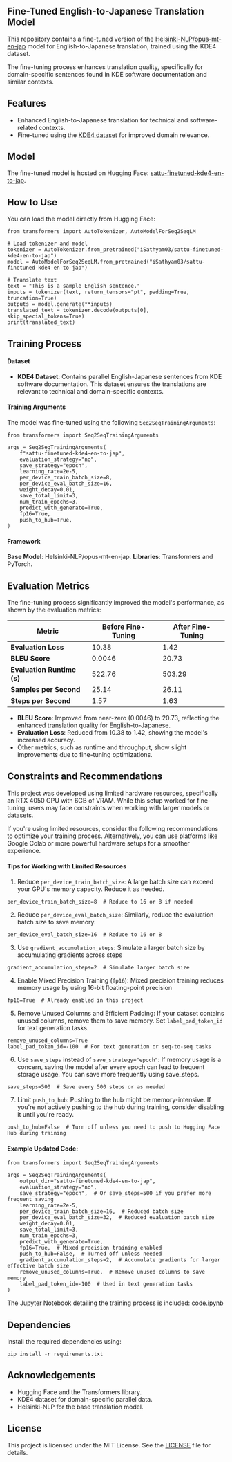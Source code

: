 ## Fine-Tuned English-to-Japanese Translation Model

This repository contains a fine-tuned version of the [Helsinki-NLP/opus-mt-en-jap](https://huggingface.co/Helsinki-NLP/opus-mt-en-jap) model for English-to-Japanese translation, trained using the KDE4 dataset.

The fine-tuning process enhances translation quality, specifically for domain-specific sentences found in KDE software documentation and similar contexts.

## Features
- Enhanced English-to-Japanese translation for technical and software-related contexts.
- Fine-tuned using the [KDE4 dataset](https://huggingface.co/datasets/kde4) for improved domain relevance.

## Model
The fine-tuned model is hosted on Hugging Face: [sattu-finetuned-kde4-en-to-jap](https://huggingface.co/iSathyam03/sattu-finetuned-kde4-en-to-jap).

## How to Use
You can load the model directly from Hugging Face:

```
from transformers import AutoTokenizer, AutoModelForSeq2SeqLM

# Load tokenizer and model
tokenizer = AutoTokenizer.from_pretrained("iSathyam03/sattu-finetuned-kde4-en-to-jap")
model = AutoModelForSeq2SeqLM.from_pretrained("iSathyam03/sattu-finetuned-kde4-en-to-jap")

# Translate text
text = "This is a sample English sentence."
inputs = tokenizer(text, return_tensors="pt", padding=True, truncation=True)
outputs = model.generate(**inputs)
translated_text = tokenizer.decode(outputs[0], skip_special_tokens=True)
print(translated_text)
```

## Training Process
#### Dataset
 * **KDE4 Dataset**: Contains parallel English-Japanese sentences from KDE software documentation. This dataset ensures the translations are relevant to technical and domain-specific contexts.

#### Training Arguments
The model was fine-tuned using the following `Seq2SeqTrainingArguments`:
```
from transformers import Seq2SeqTrainingArguments

args = Seq2SeqTrainingArguments(
    f"sattu-finetuned-kde4-en-to-jap",
    evaluation_strategy="no",
    save_strategy="epoch",
    learning_rate=2e-5,
    per_device_train_batch_size=8,
    per_device_eval_batch_size=16,
    weight_decay=0.01,
    save_total_limit=3,
    num_train_epochs=3,
    predict_with_generate=True,
    fp16=True,
    push_to_hub=True,
)
```

#### Framework
**Base Model**: Helsinki-NLP/opus-mt-en-jap.
**Libraries**: Transformers and PyTorch.


## Evaluation Metrics

The fine-tuning process significantly improved the model's performance, as shown by the evaluation metrics:

| **Metric**                  | **Before Fine-Tuning** | **After Fine-Tuning** |
|-----------------------------|------------------------|------------------------|
| **Evaluation Loss**         | 10.38                 | 1.42                  |
| **BLEU Score**              | 0.0046                | 20.73                 |
| **Evaluation Runtime (s)**  | 522.76                | 503.29                |
| **Samples per Second**      | 25.14                 | 26.11                 |
| **Steps per Second**        | 1.57                  | 1.63                  |

- **BLEU Score**: Improved from near-zero (0.0046) to 20.73, reflecting the enhanced translation quality for English-to-Japanese.
- **Evaluation Loss**: Reduced from 10.38 to 1.42, showing the model's increased accuracy.
- Other metrics, such as runtime and throughput, show slight improvements due to fine-tuning optimizations.


## Constraints and Recommendations
This project was developed using limited hardware resources, specifically an RTX 4050 GPU with 6GB of VRAM. While this setup worked for fine-tuning, users may face constraints when working with larger models or datasets.

If you're using limited resources, consider the following recommendations to optimize your training process. Alternatively, you can use platforms like Google Colab or more powerful hardware setups for a smoother experience.

#### Tips for Working with Limited Resources
1. Reduce `per_device_train_batch_size`: A large batch size can exceed your GPU's memory capacity. Reduce it as needed.
```
per_device_train_batch_size=8  # Reduce to 16 or 8 if needed
```
2. Reduce `per_device_eval_batch_size`: Similarly, reduce the evaluation batch size to save memory.
```
per_device_eval_batch_size=16  # Reduce to 16 or 8
```
3. Use `gradient_accumulation_steps`: Simulate a larger batch size by accumulating gradients across steps
```
gradient_accumulation_steps=2  # Simulate larger batch size
```
4. Enable Mixed Precision Training (`fp16`): Mixed precision training reduces memory usage by using 16-bit floating-point precision
```
fp16=True  # Already enabled in this project
```
5. Remove Unused Columns and Efficient Padding: If your dataset contains unused columns, remove them to save memory. Set `label_pad_token_id` for text generation tasks.
```
remove_unused_columns=True
label_pad_token_id=-100  # For text generation or seq-to-seq tasks
```
6. Use `save_steps` instead of `save_strategy="epoch"`: If memory usage is a concern, saving the model after every epoch can lead to frequent storage usage. You can save more frequently using save_steps.
```
save_steps=500  # Save every 500 steps or as needed
```
7. Limit `push_to_hub`: Pushing to the hub might be memory-intensive. If you're not actively pushing to the hub during training, consider disabling it until you're ready.
```
push_to_hub=False  # Turn off unless you need to push to Hugging Face Hub during training
```
#### Example Updated Code:
```
from transformers import Seq2SeqTrainingArguments

args = Seq2SeqTrainingArguments(
    output_dir="sattu-finetuned-kde4-en-to-jap",
    evaluation_strategy="no",
    save_strategy="epoch",  # Or save_steps=500 if you prefer more frequent saving
    learning_rate=2e-5,
    per_device_train_batch_size=16,  # Reduced batch size
    per_device_eval_batch_size=32,  # Reduced evaluation batch size
    weight_decay=0.01,
    save_total_limit=3,
    num_train_epochs=3,
    predict_with_generate=True,
    fp16=True,  # Mixed precision training enabled
    push_to_hub=False,  # Turned off unless needed
    gradient_accumulation_steps=2,  # Accumulate gradients for larger effective batch size
    remove_unused_columns=True,  # Remove unused columns to save memory
    label_pad_token_id=-100  # Used in text generation tasks
)
```


The Jupyter Notebook detailing the training process is included: [code.ipynb](code.ipynb)

## Dependencies
Install the required dependencies using:
```
pip install -r requirements.txt

```

## Acknowledgements
* Hugging Face and the Transformers library.
* KDE4 dataset for domain-specific parallel data.
* Helsinki-NLP for the base translation model.

## License
This project is licensed under the MIT License. See the [LICENSE](LICENSE) file for details.
